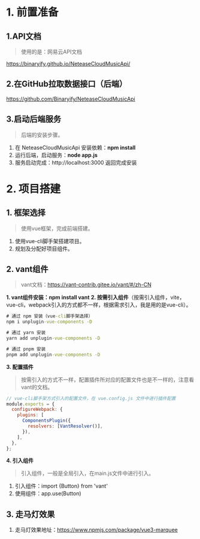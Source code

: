 # 1. 前置准备

## 1.API文档

> 使用的是：网易云API文档

https://binaryify.github.io/NeteaseCloudMusicApi/

## 2.在GitHub拉取数据接口（后端）

https://github.com/Binaryify/NeteaseCloudMusicApi

## 3.启动后端服务

> 后端的安装步骤。

1. 在 NeteaseCloudMusicApi 安装依赖：**npm install**
2. 运行后端，启动服务：**node app.js**
3. 服务启动完成：http://localhost:3000 返回完成安装

# 2. 项目搭建

## 1. 框架选择

> 使用vue框架，完成前端搭建。

1. 使用vue-cli脚手架搭建项目。
2. 规划及分配好项目组件。

## 2. vant组件

> vant文档：https://vant-contrib.gitee.io/vant/#/zh-CN

**1. vant组件安装：npm install vant**
**2. 按需引入组件**（按需引入组件，vite，vue-cli，webpack引入的方式都不一样，根据需求引入，我是用的是vue-cli）。

```cmd
# 通过 npm 安装（vue-cli脚手架选择）
npm i unplugin-vue-components -D

# 通过 yarn 安装
yarn add unplugin-vue-components -D

# 通过 pnpm 安装
pnpm add unplugin-vue-components -D

```

**3. 配置插件**

> 按需引入的方式不一样，配置插件所对应的配置文件也是不一样的，注意看vant的文档。

```javascript
// vue-cli脚手架方式引入的配置文件，在 vue.config.js 文件中进行插件配置
module.exports = {
  configureWebpack: {
    plugins: [
      ComponentsPlugin({
        resolvers: [VantResolver()],
      }),
    ],
  },
};
```

**4. 引入组件**

> 引入组件，一般是全局引入，在main.js文件中进行引入。

1. 引入组件：import {Button} from 'vant'  
2. 使用组件：app.use(Button) 



## 3. 走马灯效果

1. 走马灯效果地址：https://www.npmjs.com/package/vue3-marquee







